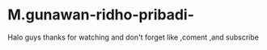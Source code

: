 # M.gunawan-ridho-pribadi-
Halo guys thanks for watching and don't forget like ,coment ,and subscribe

